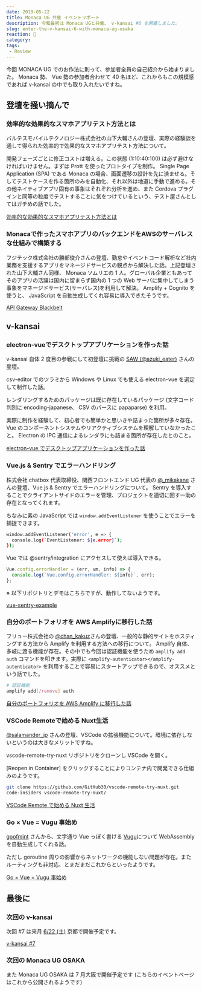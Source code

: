 ```yaml
---
date: 2019-05-22
title: Monaca UG 共催 イベントリポート
description: 令和最初は Monaca UGと共催、 v-kansai #6 を開催しました。
slug: enter-the-v-kansai-6-with-monaca-ug-osaka
reaction: 🍘
category: 
tags: 
 - Review
---
```


今回 MONACA UG でのお作法に則って、参加者全員の自己紹介から始まりました。 Monaca 勢、 Vue 勢の参加者合わせて 40 名ほど、これからもこの規模感であれば v-kansai の中でも取り入れたいですね。

## 登壇を掻い摘んで

### 効率的な効果的なスマホアプリテスト方法とは

バルテスモバイルテクノロジー株式会社の山下大輔さんの登壇、実際の経験談を通して得られた効率的で効果的なスマホアプリテスト方法について。

開発フェーズごとに修正コストは増える。この状態 (1:10:40:100) は必ず避けなければいけません。まずは Prott を使ったプロトタイプを制作。 Single Page Application (SPA) である Monaca の場合、画面遷移の設計を先に済ませる。そしてテストケースを作る箇所のみを自動化、それ以外は地道に手動で進める。その他ネイティブアプリ固有の事象はそれぞれ分析を進め、また Cordova プラグインと同等の粒度でテストすることに気をつけているという、テスト屋さんとしてはガチめの話でした。

<a class="link-preview" href="https://www.slideshare.net/DaisukeYamashita4/monaca-ug-osaka20190522">効率的な効果的なスマホアプリテスト方法とは</a>

### Monacaで作ったスマホアプリのバックエンドをAWSのサーバレスな仕組みで構築する

フジテック株式会社の勝部俊介さんの登壇、勤怠やイベントコード解析など社内業務を支援するアプリをマネージドサービスの観点から解決した話。上記登壇された山下大輔さん同様、 Monaca ソムリエの 1 人。グローバル企業ともあってそのアプリの活躍は国内に留まらず国内の 1 つの Web サーバに集中してしまう事象をマネージドサービス(サーバレス)を利用して解決。 Amplify + Cognito を使うと、 JavaScript を自動生成してくれ容易に導入できたそうです。

<a class="link-preview" href="https://www.slideshare.net/AmazonWebServicesJapan/aws-black-belt-online-seminar-2016-amazon-api-gateway">API Gateway Blackbelt</a>

## v-kansai

### electron-vueでデスクトップアプリケーションを作った話

v-kansai 自体 2 度目の参戦にして初登壇に挑戦の [SAW (@azuki_eater)](https://twitter.com/azuki_eater) さんの登壇。

csv-editor でのツラミから Windows や Linux でも使える electron-vue を選定して制作した話。

レンダリングするためのパッケージは既に存在しているパッケージ (文字コード判別に encoding-japanese、 CSV のパースに papaparse) を利用。

実際に制作を経験して、初心者でも簡単かと思いきや詰まった箇所が多々存在。 Vue のコンポーネントシステムやリアクティブシステムを理解していなかったこと。 Electron の IPC 通信によるレンダラにも詰まる箇所が存在したとのこと。

<a class="link-preview" href="https://www.slideshare.net/azuki-penguin/vuejselectronvue-147187848">electron-vue でデスクトップアプリケーションを作った話</a>

### Vue.js & Sentry でエラーハンドリング

株式会社 chatbox 代表取締役、関西フロントエンド UG 代表の [@_mikakane](https://twitter.com/_mikakane) さんの登壇、Vue.js & Sentry でエラーハンドリングについて。 Sentry を導入することでクライアントサイドのエラーを管理、プロジェクトを適切に回す一助の存在となってくれます。

ちなみに素の JavaScript では `window.addEventListener` を使うことでエラーを捕捉できます。

```bash
window.addEventListener('error', e => {
  console.log(`EventListener: ${e.error}`);
});
```

Vue では @sentry/integration にアクセスして使えば導入できる。

```js
Vue.config.errorHandler = (err, vm, info) => {
  console.log(`Vue.config.errorHandler: ${info}`, err);
};
```

※ 以下リポジトリとデモはこちらですが、動作してないようです。

<a class="link-preview" href="https://github.com/chatbox-inc/vue-sentry-example">vue-sentry-example</a>

### 自分のポートフォリオを AWS Amplifyに移行した話

フリュー株式会社の [@chan_kakuz](https://twitter.com/chan_kakuz)さんの登壇、一般的な静的サイトをホスティングする方法から Amplify を利用する方法への移行について。 Amplify 自体、多岐に渡る機能が存在。その中でも今回は認証機能を使うため `amplify add auth` コマンドを叩きます。実際に `<amplify-autenticator></amplify-autenticator>` を利用することで容易にスタートアップできるので、オススメという話でした。

```bash
# 認証機能
amplify add[/remove] auth
```

<a class="link-preview" href="https://slides.com/chan_kakuz/amplify#/">自分のポートフォリオを AWS Amplify に移行した話</a>

### VSCode Remoteで始める Nuxt生活

[@salamander_jp](https://twitter.com/salamander_jp) さんの登壇、VSCode の拡張機能について。環境に依存しないというのは大きなメリットですね。

vscode-remote-try-nuxt リポジトリをクローンし VSCode を開く。

[Reopen in Container] をクリックすることによりコンテナ内で開発できる仕組みのようです。

```bash
git clone https://github.com/GitHub30/vscode-remote-try-nuxt.git
code-insiders vscode-remote-try-nuxt/
```

<a class="link-preview" href="https://qiita.com/relu/items/defde8de8c4d21af662f">VSCode Remote で始める Nuxt 生活</a>

### Go × Vue = Vugu 事始め

[goofmint](https://twitter.com/goofmint) さんから、文字通り Vue っぽく書ける [Vugu](https://www.vugu.org/)について WebAssembly を自動生成してくれる話。

ただし goroutine 周りの影響からネットワークの機能しない問題が存在。またルーティングも非対応、とまだまだこれからといったようです。

<a class="link-preview" href="https://qiita.com/goofmint/items/5ca362af3cbd34eeaf59">Go × Vue = Vugu 事始め</a>

## 最後に

### 次回の v-kansai

次回 #7 は来月 [6/22 (土)](https://vuekansai.connpass.com/event/127057) 京都で開催予定です。

<a class="link-preview" href="https://vuekansai.connpass.com/event/127057">v-kansai #7</a>

### 次回の Monaca UG OSAKA

また Monaca UG OSAKA は 7 月大阪で開催予定です (こちらのイベントページはこれから公開されるようです)
